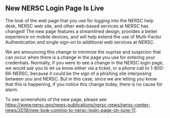 ## New NERSC Login Page Is Live

The look of the web page that you use for logging into the NERSC help desk,
NERSC web site, and other web-based services at NERSC has changed! The new
page features a streamlined design, provides a better experience on mobile 
devices, and will help extend the use of Multi-Factor Authentication and single 
sign-on to additional web services at NERSC.

We are announcing this change to minimize the suprise and suspicion that can
occur when there is a change in the page you use for entering your credentials.
Normally, if you were to see a change in the NERSC login page, we would ask you
to let us know either via a ticket, or a phone call to 1-800-66-NERSC, because
it could be the sign of a phishing site interposing between you and NERSC. But 
in this case, since we are letting you know that this is happening, if you
notice this change today, there is no cause for alarm.

To see screenshots of the new page, please see 
<https://www.nersc.gov/news-publications/nersc-news/nersc-center-news/2018/new-look-coming-to-nersc-login-page-on-june-11>.
